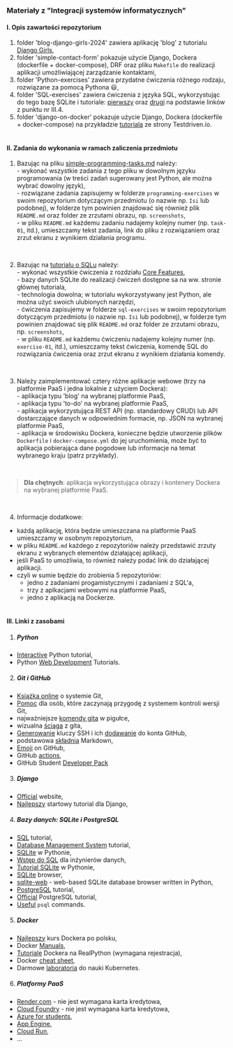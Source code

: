 ### Materiały z "Integracji systemów informatycznych"

#### I. Opis zawartości repozytorium

  1. folder 'blog-django-girls-2024' zawiera aplikację 'blog' z tutorialu [Django Girls](https://tutorial.djangogirls.org/pl/),
  2. folder 'simple-contact-form' pokazuje użycie Django, Dockera (dockerfile + docker-compose), DRF oraz pliku `Makefile` do realizacji aplikacji umożliwiającej zarządzanie kontaktami,  
  3. folder 'Python-exercises' zawiera przydatne ćwiczenia różnego rodzaju, rozwiązane za pomocą Pythona :smiley:,  
  4. folder 'SQL-exercises' zawiera ćwiczenia z języka SQL, wykorzystując do tego bazę SQLite i tutoriale: [pierwszy](https://gvwilson.github.io/sql-tutorial/) oraz [drugi](https://www.sqlitetutorial.net/sqlite-python/creating-tables/) na podstawie linków z punktu nr III.4.
  5. folder 'django-on-docker' pokazuje użycie Django, Dockera (dockerfile + docker-compose) na przykładzie [tutoriala](https://testdriven.io/blog/dockerizing-django-with-postgres-gunicorn-and-nginx/) ze strony Testdriven.io. <br><br>


#### II. Zadania do wykonania w ramach zaliczenia przedmiotu  

  1. Bazując na pliku [simple-programming-tasks.md](simple-programming-tasks.md) należy:  
    - wykonać wszystkie zadania z tego pliku w dowolnym języku programowania (w treści zadań sugerowany jest Python, ale można wybrać dowolny język),  
    - rozwiązane zadania zapisujemy w folderze `programming-exercises` w swoim repozytorium dotyczącym przedmiotu (o nazwie np. `Isi` lub podobnej), w folderze tym powinien znajdować się również plik `README.md` oraz folder ze zrzutami obrazu, np. `screenshots`,  
    - w pliku `README.md` każdemu zadaniu nadajemy kolejny numer (np. `task-01`, itd.), umieszczamy tekst zadania, link do pliku z rozwiązaniem oraz zrzut ekranu z wynikiem działania programu.  

<br>

  2. Bazując na [tutorialu o SQLu](https://lessonomicon.github.io/querynomicon/) należy:  
    - wykonać wszystkie ćwiczenia z rozdziału [Core Features](https://lessonomicon.github.io/querynomicon/s02_core/index.html),  
    - bazy danych SQLite do realizacji ćwiczeń dostępne sa na ww. stronie głównej tutoriala,  
    - technologia dowolna; w tutorialu wykorzystywany jest Python, ale można użyć swoich ulubionych narzędzi,  
    - ćwiczenia zapisujemy w folderze `sql-exercises` w swoim repozytorium dotyczącym przedmiotu (o nazwie np. `Isi` lub podobnej), w folderze tym powinien znajdować się plik `README.md` oraz folder ze zrzutami obrazu, np. `screenshots`,  
    - w pliku `README.md` każdemu ćwiczeniu nadajemy kolejny numer (np. `exercise-01`, itd.), umieszczamy tekst ćwiczenia, komendę SQL do rozwiązania ćwiczenia oraz zrzut ekranu z wynikiem działania komendy.  

<br>

  3. Należy zaimplementować cztery różne aplikacje webowe (trzy na platformie PaaS i jedna lokalnie z użyciem Dockera):  
    - aplikacja typu 'blog' na wybranej platformie PaaS,  
    - aplikacja typu 'to-do' na wybranej platformie PaaS,  
    - aplikacja wykorzystująca REST API (np. standardowy CRUD) lub API dostarczające danych w odpowiednim formacie, np. JSON na wybranej platformie PaaS,  
    - aplikacja w środowisku Dockera, konieczne będzie utworzenie plików `Dockerfile` i `docker-compose.yml` do jej uruchomienia, może być to aplikacja pobierająca dane pogodowe lub informacje na temat wybranego kraju (patrz przykłady).  
 
<br>

> **Dla chętnych**: aplikacja wykorzystująca obrazy i kontenery Dockera na wybranej platformie PaaS.  

<br>

  4. Informacje dodatkowe:  
   - każdą aplikację, która będzie umieszczana na platformie PaaS umieszczamy w osobnym repozytorium,  
   - w pliku `README.md` każdego z repozytoriów należy przedstawić zrzuty ekranu z wybranych elementów działającej aplikacji,  
   - jeśli PaaS to umożliwia, to również należy podać link do działającej aplikacji.  
   - czyli w sumie będzie do zrobienia 5 repozytoriów:
     - jedno z zadaniami progamistycznymi i zadaniami z SQL'a,  
     - trzy z aplkacjami webowymi na platformie PaaS,  
     - jedno z aplikacją na Dockerze.
<br><br>


#### III. Linki z zasobami

1. ##### Python
  - [Interactive](https://www.learnpython.org/) Python tutorial,  
  - Python [Web Development](https://realpython.com/tutorials/web-dev/) Tutorials.  
 
2. ##### Git i GitHub
 - [Książka online](https://git-scm.com/book/pl/v2) o systemie Git, 
 - [Pomoc](https://www.flynerd.pl/2018/02/github-dla-zielonych-pierwsze-repozytorium.html) dla osób, które zaczynają przygodę z systemem kontroli wersji Git,
 - najważniejsze [komendy gita](https://training.github.com/downloads/pl/github-git-cheat-sheet/) w pigułce,
 - wizualna [ściąga](https://marklodato.github.io/visual-git-guide/index-pl.html) z gita,
 - [Generowanie](https://docs.github.com/en/authentication/connecting-to-github-with-ssh/generating-a-new-ssh-key-and-adding-it-to-the-ssh-agent) kluczy SSH 
   i ich [dodawanie](https://docs.github.com/en/authentication/connecting-to-github-with-ssh/adding-a-new-ssh-key-to-your-github-account) do konta GitHub,
 - podstawowa [składnia](https://www.markdownguide.org/basic-syntax/) Markdown,    
 - [Emoji](https://gist.github.com/rxaviers/7360908) on GitHub,
 - GitHub [actions](https://docs.github.com/en/actions),
 - GitHub Student [Developer Pack](https://education.github.com/pack)  

3. ##### Django
  - [Official](https://www.djangoproject.com/) website,  
  - [Najlepszy](https://tutorial.djangogirls.org/pl/) startowy tutorial dla Django,

4. ##### Bazy danych: SQLite i PostgreSQL
  - [SQL](https://www.javatpoint.com/sql-tutorial) tutorial,  
  - [Database Management System](https://www.javatpoint.com/dbms-tutorial) tutorial,  
  - [SQLite](https://www.sqlitetutorial.net/sqlite-python/) w Pythonie, 
  - [Wstęp do SQL](https://gvwilson.github.io/sql-tutorial/) dla inżynierów danych,
  - [Tutorial SQLite](https://www.tutorialspoint.com/sqlite/sqlite_python.htm) w Pythonie,
  - [SQLite](https://sqlitebrowser.org/) browser,
  - [sqlite-web](https://github.com/coleifer/sqlite-web) - web-based SQLite database browser written in Python,  
  - [PostgreSQL](https://www.postgresqltutorial.com/) tutorial,  
  - [Official](https://www.postgresql.org/docs/current/tutorial.html) PostgreSQL tutorial,  
  - [Useful](https://www.postgresqltutorial.com/postgresql-administration/psql-commands/) `psql` commands.  

5. ##### Docker
  - [Najlepszy](https://www.youtube.com/playlist?list=PLkcy-k498-V5AmftzfqinpMF2LFqSHK5n) kurs Dockera po polsku,
  - Docker [Manuals](https://docs.docker.com/manuals/),
  - [Tutoriale](https://realpython.com/tutorials/docker/) Dockera na RealPython (wymagana rejestracja),
  - Docker [cheat sheet](https://dockerlabs.collabnix.com/docker/cheatsheet/),
  - Darmowe [laboratoria](https://labs.play-with-k8s.com/) do nauki Kubernetes.  

6. ##### Platformy PaaS
  - [Render.com](https://render.com/docs) - nie jest wymagana karta kredytowa,  
  - [Cloud Foundry](https://www.cloudfoundry.org/) - nie jest wymagana karta kredytowa, 
  - [Azure for students](https://azure.microsoft.com/pl-pl/free/students),  
  - [App Engine](https://cloud.google.com/appengine),  
  - [Cloud Run](https://cloud.google.com/run?hl=en),  
  - ...


